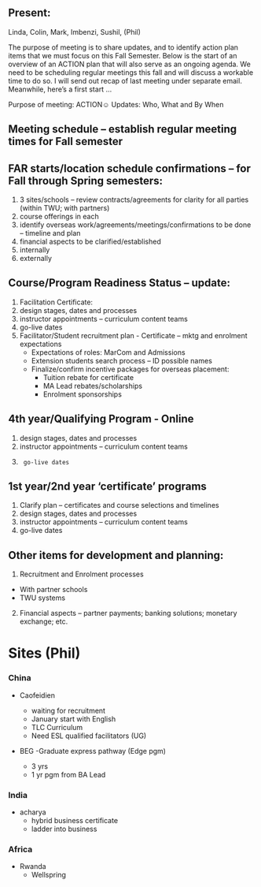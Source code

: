 ## Present:
Linda, Colin, Mark, Imbenzi, Sushil, (Phil)

The purpose of meeting is to share updates, and to identify action plan items that we must focus on this Fall Semester.  Below is the start of an overview of an ACTION plan that will also serve as an ongoing agenda.  We need to be scheduling regular meetings this fall and will discuss a workable time to do so.
I will send out recap of last meeting under separate email.   Meanwhile, here’s a first start …

Purpose of meeting: ACTION☺ Updates:  Who, What and By When

## Meeting schedule – establish regular meeting times for Fall semester

## FAR starts/location schedule confirmations – for Fall through Spring semesters:
1. 3 sites/schools – review contracts/agreements for clarity for all parties (within TWU; with partners)
2. course offerings in each
3. identify overseas work/agreements/meetings/confirmations to be done – timeline and plan
4. financial aspects to be clarified/established
  1. internally
  2. externally

## Course/Program Readiness Status  – update:
1. Facilitation Certificate:
  1. design stages, dates and processes
  2. instructor appointments – curriculum content teams
  3. go-live dates
  4. Facilitator/Student recruitment plan
    - Certificate – mktg and enrolment expectations
        - Expectations of roles: MarCom and Admissions
        - Extension students search process – ID possible names
        - Finalize/confirm incentive packages for overseas placement:
            - Tuition rebate for certificate 
            - MA Lead rebates/scholarships
            - Enrolment sponsorships
  
## 4th year/Qualifying Program - Online

1. design stages, dates and processes
2. instructor appointments – curriculum content teams
3.      go-live dates

## 1st year/2nd year ‘certificate’ programs
1. Clarify plan – certificates and course selections and timelines
2. design stages, dates and processes
3. instructor appointments – curriculum content teams
4. go-live dates

##  Other items for development and planning:
1.  Recruitment and Enrolment processes
  - With partner schools
  - TWU systems
2.  Financial aspects – partner payments; banking solutions; monetary exchange; etc.

# Sites (Phil)
### China
- Caofeidien
  - waiting for recruitment
  - January start with English
  - TLC Curriculum
  - Need ESL qualified facilitators (UG)
  
- BEG
  -Graduate express pathway (Edge pgm)
    - 3 yrs
    - 1 yr pgm from BA Lead
    
 ### India
   - acharya
     - hybrid business certificate
     - ladder into business
     
 ### Africa
 - Rwanda
   - Wellspring
